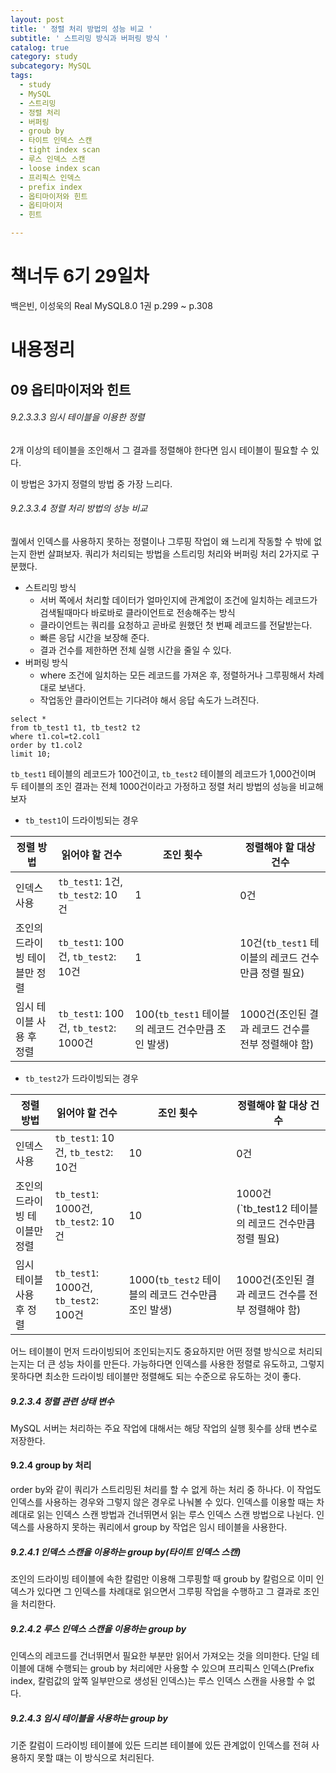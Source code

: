 ```yaml
---
layout: post
title: ' 정렬 처리 방법의 성능 비교 '
subtitle: ' 스트리밍 방식과 버퍼링 방식 '
catalog: true
category: study
subcategory: MySQL
tags:
  - study
  - MySQL
  - 스트리밍
  - 정렬 처리
  - 버퍼링
  - groub by
  - 타이트 인덱스 스캔
  - tight index scan
  - 루스 인덱스 스캔
  - loose index scan
  - 프리픽스 인덱스
  - prefix index
  - 옵티마이저와 힌트
  - 옵티마이저
  - 힌트

---
```


# 책너두 6기 29일차

백은빈, 이성욱의 Real MySQL8.0 1권 p.299 ~ p.308

# 내용정리

## 09 옵티마이저와 힌트

###### 9.2.3.3.3 임시 테이블을 이용한 정렬

2개 이상의 테이블을 조인해서 그 결과를 정렬해야 한다면 임시 테이블이 필요할 수 있다.

이 방법은 3가지 정렬의 방법 중 가장 느리다.

###### 9.2.3.3.4 정렬 처리 방법의 성능 비교

퀄에서 인덱스를 사용하지 못하는 정렬이나 그루핑 작업이 왜 느리게 작동할 수 밖에 없는지 한번 살펴보자. 쿼리가 처리되는 방법을 스트리밍 처리와 버퍼링 처리 2가지로 구분했다.

- 스트리밍 방식
  - 서버 쪽에서 처리할 데이터가 얼마인지에 관계없이 조건에 일치하는 레코드가 검색될때마다 바로바로 클라이언트로 전송해주는 방식
  - 클라이언트는 쿼리를 요청하고 곧바로 원했던 첫 번째 레코드를 전달받는다.
  - 빠른 응답 시간을 보장해 준다.
  - 결과 건수를 제한하면 전체 실행 시간을 줄일 수 있다.
- 버퍼링 방식
  - where 조건에 일치하는 모든 레코드를 가져온 후, 정렬하거나 그루핑해서 차례대로 보낸다.
  - 작업동안 클라이언트는 기다려야 해서 응답 속도가 느려진다.

```mysql
select *
from tb_test1 t1, tb_test2 t2
where t1.col=t2.col1
order by t1.col2
limit 10;
```

`tb_test1` 테이블의 레코드가 100건이고, `tb_test2` 테이블의 레코드가 1,000건이며 두 테이블의 조인 결과는 전체 1000건이라고 가정하고 정렬 처리 방법의 성능을 비교해보자

- `tb_test1`이 드라이빙되는 경우

| 정렬 방법                     | 읽어야 할 건수                        | 조인 횟수                                          | 정렬해야 할 대상 건수                               |
| ----------------------------- | ------------------------------------- | -------------------------------------------------- | --------------------------------------------------- |
| 인덱스 사용                   | `tb_test1`: 1건, `tb_test2`: 10건     | 1                                                  | 0건                                                 |
| 조인의 드라이빙 테이블만 정렬 | `tb_test1`: 100건, `tb_test2`: 10건   | 1                                                  | 10건(`tb_test1` 테이블의 레코드 건수만큼 정렬 필요) |
| 임시 테이블 사용 후 정렬      | `tb_test1`: 100건, `tb_test2`: 1000건 | 100(`tb_test1` 테이블의 레코드 건수만큼 조인 발생) | 1000건(조인된 결과 레코드 건수를 전부 정렬해야 함)  |

- `tb_test2`가 드라이빙되는 경우

| 정렬 방법                     | 읽어야 할 건수                        | 조인 횟수                                           | 정렬해야 할 대상 건수                                 |
| ----------------------------- | ------------------------------------- | --------------------------------------------------- | ----------------------------------------------------- |
| 인덱스 사용                   | `tb_test1`: 10건, `tb_test2`: 10건    | 10                                                  | 0건                                                   |
| 조인의 드라이빙 테이블만 정렬 | `tb_test1`: 1000건, `tb_test2`: 10건  | 10                                                  | 1000건(`tb_test12 테이블의 레코드 건수만큼 정렬 필요) |
| 임시 테이블 사용 후 정렬      | `tb_test1`: 1000건, `tb_test2`: 100건 | 1000(`tb_test2` 테이블의 레코드 건수만큼 조인 발생) | 1000건(조인된 결과 레코드 건수를 전부 정렬해야 함)    |

어느 테이블이 먼저 드라이빙되어 조인되는지도 중요하지만 어떤 정렬 방식으로 처리되는지는 더 큰 성능 차이를 만든다. 가능하다면 인덱스를 사용한 정렬로 유도하고, 그렇지 못하다면 최소한 드라이빙 테이블만 정렬해도 되는 수준으로 유도하는 것이 좋다.

##### 9.2.3.4 정렬 관련 상태 변수

MySQL 서버는 처리하는 주요 작업에 대해서는 해당 작업의 실행 횟수를 상태 변수로 저장한다.

#### 9.2.4 group by 처리

order by와 같이 쿼리가 스트리밍된 처리를 할 수 없게 하는 처리 중 하나다. 이 작업도 인덱스를 사용하는 경우와 그렇지 않은 경우로 나눠볼 수 있다. 인덱스를 이용할 때는 차례대로 읽는 인덱스 스캔 방법과 건너뛰면서 읽는 루스 인덱스 스캔 방법으로 나뉜다. 인덱스를 사용하지 못하는 쿼리에서 group by 작업은 임시 테이블을 사용한다.

##### 9.2.4.1 인덱스 스캔을 이용하는 group by(타이트 인덱스 스캔)

조인의 드라이빙 테이블에 속한 칼럼만 이용해 그루핑할 때 groub by 칼럼으로 이미 인덱스가 있다면 그 인덱스를 차례대로 읽으면서 그루핑 작업을 수행하고 그 결과로 조인을 처리한다.

##### 9.2.4.2 루스 인덱스 스캔을 이용하는 group by

인덱스의 레코드를 건너뛰면서 필요한 부분만 읽어서 가져오는 것을 의미한다. 단일 테이블에 대해 수행되는 groub by 처리에만 사용할 수 있으며 프리픽스 인덱스(Prefix index, 칼럼값의 앞쪽 일부만으로 생성된 인덱스)는 루스 인덱스 스캔을 사용할 수 없다.

##### 9.2.4.3 임시 테이블을 사용하는 group by

기준 칼럼이 드라이빙 테이블에 있든 드리븐 테이블에 있든 관계없이 인덱스를 전혀 사용하지 못할 떄는 이 방식으로 처리된다.